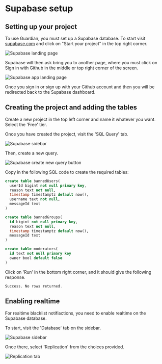 # Supabase setup

## Setting up your project

To use Guardian, you must set up a Supabase database. To start visit [supabase.com](https://supabase.com) and click on "Start your project" in the top right corner.

![Supabase landing page](/supabase-landing.png)

Supabase will then ask bring you to another page, where you must click on Sign in with Github in the middle or top right corner of the screen.

![Supabase app landing page](/supabase-app-landing.png)

Once you sign in or sign up with your Github account and then you will be redirected back to the Supabase dashboard.

## Creating the project and adding the tables

Create a new project in the top left corner and name it whatever you want. Select the 'Free' tier.

Once you have created the project, visit the 'SQL Query' tab.

![Supabase sidebar](/sidebar.png)

Then, create a new query.

![Supabase create new query button](/new-query-button.png)

Copy in the following SQL code to create the required tables:

```sql
create table bannedUsers(
  userId bigint not null primary key,
  reason text not null,
  timestamp timestamptz default now(),
  username text not null,
  messageId text
)

create table bannedGroups(
  id bigint not null primary key,
  reason text not null,
  timestamp timestamptz default now(),
  messageId text
)

create table moderators(
  id text not null primary key
  owner bool default false
)
```

Click on 'Run' in the bottom right corner, and it should give the following response.

```
Success. No rows returned.
```

## Enabling realtime

For realtime blacklist notifiactions, you need to enable realtime on the Supabase database.

To start, visit the 'Database' tab on the sidebar.

![Supabase sidebar](/sidebar2.png)

Once there, select 'Replication' from the choices provided.

![Replication tab](/replication.png)
